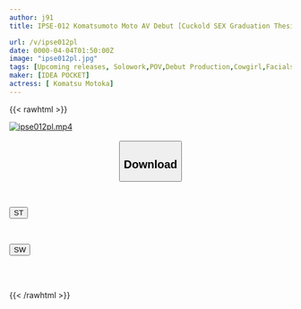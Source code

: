 ```yaml
---
author: j91
title: IPSE-012 Komatsumoto Moto AV Debut [Cuckold SEX Graduation Thesis] An Intellectual Female College Student Appears In An AV. She Has A Real Orgasm NTR Sex Without Her Boyfriend Knowing.

url: /v/ipse012pl
date: 0000-04-04T01:50:00Z
image: "ipse012pl.jpg"
tags: [Upcoming releases, Solowork,POV,Debut Production,Cowgirl,Facials,Slender	]
maker: [IDEA POCKET]
actress: [ Komatsu Motoka]
---
```



{{< rawhtml >}}

<div class="video" data-videoid="pending_link.html">
    <a href="javascript:;">
        <img src="/v/ipse012pl/ipse012pl.jpg" width="WIDTH" height="HEIGHT" alt="ipse012pl.mp4" loading="lazy">
    </a>
</div>

<script type="text/javascript" src="https://j91.asia/asset/on-demand-pend.js"></script>

<br>
  <link rel="stylesheet" href="https://j91.asia/asset/bs5.css">
  
  <center>
  <button class="btn btn-primary" type="button" data-bs-toggle="collapse" data-bs-target=".multi-collapse" aria-expanded="false" aria-controls="multiCollapseExample1 multiCollapseExample2"><h2>Download</h2></button></center>
</p>
<div class="row">
  <div class="col">
    <div class="collapse multi-collapse" id="multiCollapseExample1">
      <div class="card card-body">
	      	      <br>
<div class="buttons">  
<p><a href="https://j91.asia/pending_link.html" target="_blank"><button class="btn-hover color-3"><i class="fa fa-download"></i> ST</button></a></p></div>
    </div>
  </div>
</div>
  <div class="col">
    <div class="collapse multi-collapse" id="multiCollapseExample2">
      <div class="card card-body">
	      <br>
<div class="buttons">
<p><a href="https://j91.asia/pending_link.html" target="_blank"><button class="btn-hover color-2"><i class="fa fa-download"></i> SW</button></a></p></div>
<br><br>
      </div>
    </div>
  </div>
</div>

{{< /rawhtml >}}